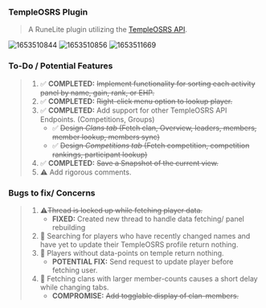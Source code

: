 ### TempleOSRS Plugin

> A RuneLite plugin utilizing the [TempleOSRS API](https://templeosrs.com/api_doc.php). <br>

![1653510844](https://user-images.githubusercontent.com/60162255/170362329-212ec277-db30-4e3b-b590-babed7ba2d16.png)
![1653510856](https://user-images.githubusercontent.com/60162255/170362348-d1b1774e-e918-4d8f-8e1e-9dc5173d21bb.png)
![1653511669](https://user-images.githubusercontent.com/60162255/170364287-95dc2423-add6-4564-ba8e-ea04a201b9c5.png)

### To-Do / Potential Features

> 1. ✅ **COMPLETED:** ~~Implement functionality for sorting each activity panel by name, gain, rank, or EHP.~~
> 2. ✅ **COMPLETED:** ~~Right-click menu option to lookup player.~~
> 3. ✅ **COMPLETED:** Add support for other TempleOSRS API Endpoints. (Competitions, Groups)
>     * ✅ ~~Design *Clans tab* (Fetch clan, Overview, leaders, members, member lookup, members sync)~~
>     * ✅ ~~Design *Competitions tab* (Fetch competition, competition rankings, participant lookup)~~
> 4. ✅ **COMPLETED:** ~~Save a Snapshot of the current view.~~
> 6. ⚠️ Add rigorous comments.

### Bugs to fix/ Concerns

> 1. ⚠️~~Thread is locked up while fetching player data.~~
>    * **FIXED:** Created new thread to handle data fetching/ panel rebuilding
> 2. 🐛 Searching for players who have recently changed names and have yet to update their TempleOSRS profile return nothing.
> 3. 🐛 Players without data-points on temple return nothing.
>    * **POTENTIAL FIX:** Send request to update player before fetching user.
> 4. 📓 Fetching clans with larger member-counts causes a short delay while changing tabs.
>    * **COMPROMISE:** ~~Add togglable display of clan-members.~~
